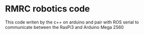 # RMRC robotics code

This code writen by the c++ on arduino and pair with ROS serial to communicate between the RasPi3 and Arduino Mega 2560 
